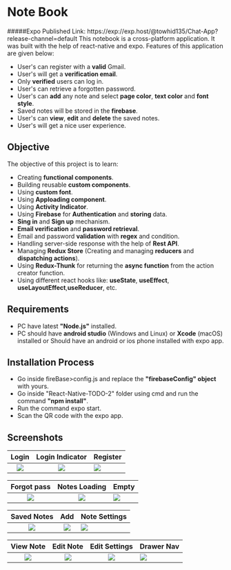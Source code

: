 # Note Book
#####Expo Published Link: https://exp://exp.host/@towhid135/Chat-App?release-channel=default
This notebook is a cross-platform application. It was built with the help of
react-native and expo. Features of this application are given below:
* User's can register with a **valid** Gmail.
* User's will get a **verification email**.
* Only **verified** users can log in.
* User's can retrieve a forgotten password.
* User's can **add** any note and select **page color**, **text color** and **font style**.
* Saved notes will be stored in the **firebase**.
* User's can **view**, **edit** and **delete** the saved notes.
* User's will get a nice user experience.

## Objective

The objective of this project is to learn:
* Creating **functional components**.
* Building reusable **custom components**.
* Using **custom font**.
* Using **Apploading component**.
* Using **Activity Indicator**.
* Using **Firebase** for **Authentication** and **storing** data.
* **Sing in** and **Sign up** mechanism.
* **Email verification** and **password retrieval**.
* Email and password **validation** with **regex** and condition.
* Handling server-side response with the help of **Rest API**.
* Managing **Redux Store** (Creating and managing **reducers** and **dispatching actions**).
* Using **Redux-Thunk** for returning the **async function** from the action creator function.
* Using different react hooks like: **useState**, **useEffect**, **useLayoutEffect**,**useReducer**, etc.

## Requirements
* PC have latest **"Node.js"** installed.
* PC should have **android studio** (Windows and Linux) or **Xcode** (macOS) installed or Should have an android or ios phone installed with expo app.


## Installation Process

* Go inside fireBase>config.js and replace the **"firebaseConfig" object** with yours.
* Go inside "React-Native-TODO-2" folder using cmd and run the command **"npm install"**.
* Run the command expo start.
* Scan the QR code with the expo app.

## Screenshots

Login             |  Login Indicator          | Register
:-------------------------:|:-------------------------:|:-------------------------
![](https://github.com/towhid135/React-Native-TODO-2/blob/main/Screenshot/Login.jpg)  |  ![](https://github.com/towhid135/React-Native-TODO-2/blob/main/Screenshot/Spinner-Login.jpg) |  ![](https://github.com/towhid135/React-Native-TODO-2/blob/main/Screenshot/Register.jpg)

Forgot pass             |  Notes Loading          | Empty
:-------------------------:|:-------------------------:|:-------------------------
![](https://github.com/towhid135/React-Native-TODO-2/blob/main/Screenshot/Forgot%20pass.jpg) |  ![](https://github.com/towhid135/React-Native-TODO-2/blob/main/Screenshot/Notes%20Loading.jpg) |  ![](https://github.com/towhid135/React-Native-TODO-2/blob/main/Screenshot/Initial%20View.jpg)

Saved Notes     |  Add          | Note Settings
:-------------------------:|:-------------------------:|:-------------------------
![](https://github.com/towhid135/React-Native-TODO-2/blob/main/Screenshot/Home.jpg)  |  ![](https://github.com/towhid135/React-Native-TODO-2/blob/main/Screenshot/Add.jpg) |  ![](https://github.com/towhid135/React-Native-TODO-2/blob/main/Screenshot/Note%20Settings.jpg)

View Note             |  Edit Note          | Edit Settings |   Drawer Nav
:-------------------------:|:-------------------------:|:-------------------------:|:-------------------------
![](https://github.com/towhid135/React-Native-TODO-2/blob/main/Screenshot/Note-View.jpg)  |  ![](https://github.com/towhid135/React-Native-TODO-2/blob/main/Screenshot/Edit%20Note.jpg) |  ![](https://github.com/towhid135/React-Native-TODO-2/blob/main/Screenshot/Edit%20Settings.jpg) | ![](https://github.com/towhid135/React-Native-TODO-2/blob/main/Screenshot/Drawer.jpg) 
